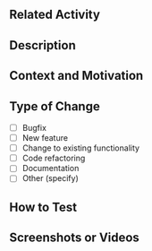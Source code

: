 ## Related Activity

<!-- Add the title of the activity -->

## Description

<!-- Concisely describe what this PR does. -->

## Context and Motivation

<!-- Explain the context and motivation for this change. -->

## Type of Change

<!-- Select the type of change this PR makes. -->

- [ ] Bugfix
- [ ] New feature
- [ ] Change to existing functionality
- [ ] Code refactoring
- [ ] Documentation
- [ ] Other (specify)

## How to Test

<!-- Describe the steps needed to test this change. -->

## Screenshots or Videos

<!-- Add images or videos to help visualize the changes -->
